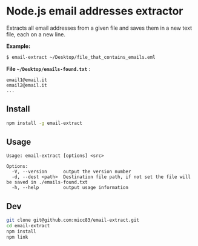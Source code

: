# Node.js email addresses extractor

Extracts all email addresses from a given file and saves them in a new text file, each on a new line.

**Example:**
```sh
$ email-extract ~/Desktop/file_that_contains_emails.eml
```
**File `~/Desktop/emails-found.txt`** :
```
email1@email.it
email2@email.it
...
```

## Install

```sh
npm install -g email-extract
```

## Usage

```
Usage: email-extract [options] <src>

Options:
  -V, --version      output the version number
  -d, --dest <path>  Destination file path, if not set the file will be saved in ./emails-found.txt
  -h, --help         output usage information
```

## Dev

```sh
git clone git@github.com:micc83/email-extract.git
cd email-extract
npm install
npm link
```
